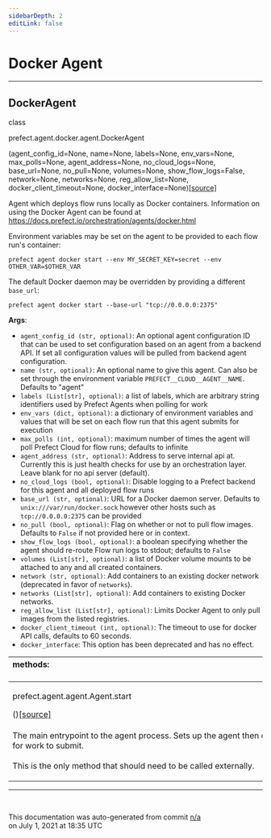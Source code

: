 ```yaml
---
sidebarDepth: 2
editLink: false
---
```

# Docker Agent
---
 ## DockerAgent
 <div class='class-sig' id='prefect-agent-docker-agent-dockeragent'><p class="prefect-sig">class </p><p class="prefect-class">prefect.agent.docker.agent.DockerAgent</p>(agent_config_id=None, name=None, labels=None, env_vars=None, max_polls=None, agent_address=None, no_cloud_logs=None, base_url=None, no_pull=None, volumes=None, show_flow_logs=False, network=None, networks=None, reg_allow_list=None, docker_client_timeout=None, docker_interface=None)<span class="source"><a href="https://github.com/PrefectHQ/prefect/blob/master/src/prefect/agent/docker/agent.py#L37">[source]</a></span></div>

Agent which deploys flow runs locally as Docker containers. Information on using the Docker Agent can be found at https://docs.prefect.io/orchestration/agents/docker.html

Environment variables may be set on the agent to be provided to each flow run's container: 
```
prefect agent docker start --env MY_SECRET_KEY=secret --env OTHER_VAR=$OTHER_VAR

```

The default Docker daemon may be overridden by providing a different `base_url`: 
```
prefect agent docker start --base-url "tcp://0.0.0.0:2375"

```

**Args**:     <ul class="args"><li class="args">`agent_config_id (str, optional)`: An optional agent configuration ID that can be used to set         configuration based on an agent from a backend API. If set all configuration values will be         pulled from backend agent configuration.     </li><li class="args">`name (str, optional)`: An optional name to give this agent. Can also be set through         the environment variable `PREFECT__CLOUD__AGENT__NAME`. Defaults to "agent"     </li><li class="args">`labels (List[str], optional)`: a list of labels, which are arbitrary string         identifiers used by Prefect Agents when polling for work     </li><li class="args">`env_vars (dict, optional)`: a dictionary of environment variables and values that will         be set on each flow run that this agent submits for execution     </li><li class="args">`max_polls (int, optional)`: maximum number of times the agent will poll Prefect Cloud         for flow runs; defaults to infinite     </li><li class="args">`agent_address (str, optional)`:  Address to serve internal api at. Currently this is         just health checks for use by an orchestration layer. Leave blank for no api server         (default).     </li><li class="args">`no_cloud_logs (bool, optional)`: Disable logging to a Prefect backend for this agent         and all deployed flow runs     </li><li class="args">`base_url (str, optional)`: URL for a Docker daemon server. Defaults to         `unix:///var/run/docker.sock` however other hosts such as         `tcp://0.0.0.0:2375` can be provided     </li><li class="args">`no_pull (bool, optional)`: Flag on whether or not to pull flow images.         Defaults to `False` if not provided here or in context.     </li><li class="args">`show_flow_logs (bool, optional)`: a boolean specifying whether the agent should         re-route Flow run logs to stdout; defaults to `False`     </li><li class="args">`volumes (List[str], optional)`: a list of Docker volume mounts to be attached to any         and all created containers.     </li><li class="args">`network (str, optional)`: Add containers to an existing docker network         (deprecated in favor of `networks`).     </li><li class="args">`networks (List[str], optional)`: Add containers to existing Docker networks.     </li><li class="args">`reg_allow_list (List[str], optional)`: Limits Docker Agent to only pull images         from the listed registries.     </li><li class="args">`docker_client_timeout (int, optional)`: The timeout to use for docker         API calls, defaults to 60 seconds.     </li><li class="args">`docker_interface`: This option has been deprecated and has no effect.</li></ul>

|methods: &nbsp;&nbsp;&nbsp;&nbsp;&nbsp;&nbsp;&nbsp;&nbsp;&nbsp;&nbsp;&nbsp;&nbsp;&nbsp;&nbsp;&nbsp;&nbsp;&nbsp;&nbsp;&nbsp;&nbsp;&nbsp;&nbsp;&nbsp;&nbsp;&nbsp;&nbsp;&nbsp;&nbsp;&nbsp;&nbsp;&nbsp;&nbsp;&nbsp;&nbsp;&nbsp;&nbsp;&nbsp;&nbsp;&nbsp;&nbsp;&nbsp;&nbsp;&nbsp;&nbsp;&nbsp;&nbsp;&nbsp;&nbsp;&nbsp;&nbsp;&nbsp;&nbsp;&nbsp;&nbsp;&nbsp;&nbsp;&nbsp;&nbsp;&nbsp;&nbsp;&nbsp;&nbsp;&nbsp;&nbsp;&nbsp;&nbsp;&nbsp;&nbsp;&nbsp;&nbsp;&nbsp;&nbsp;&nbsp;&nbsp;&nbsp;&nbsp;&nbsp;&nbsp;&nbsp;&nbsp;&nbsp;&nbsp;&nbsp;&nbsp;&nbsp;&nbsp;&nbsp;&nbsp;&nbsp;&nbsp;&nbsp;&nbsp;&nbsp;&nbsp;&nbsp;&nbsp;&nbsp;&nbsp;&nbsp;&nbsp;&nbsp;&nbsp;&nbsp;&nbsp;&nbsp;&nbsp;&nbsp;&nbsp;&nbsp;&nbsp;&nbsp;&nbsp;&nbsp;&nbsp;&nbsp;&nbsp;&nbsp;&nbsp;&nbsp;&nbsp;&nbsp;&nbsp;&nbsp;&nbsp;&nbsp;&nbsp;&nbsp;&nbsp;&nbsp;&nbsp;&nbsp;&nbsp;&nbsp;&nbsp;&nbsp;&nbsp;&nbsp;&nbsp;&nbsp;&nbsp;&nbsp;&nbsp;&nbsp;&nbsp;&nbsp;&nbsp;&nbsp;&nbsp;&nbsp;&nbsp;|
|:----|
 | <div class='method-sig' id='prefect-agent-agent-agent-start'><p class="prefect-class">prefect.agent.agent.Agent.start</p>()<span class="source"><a href="https://github.com/PrefectHQ/prefect/blob/master/src/prefect/agent/agent.py#L173">[source]</a></span></div>
<p class="methods">The main entrypoint to the agent process. Sets up the agent then continuously polls for work to submit.<br><br>This is the only method that should need to be called externally.</p>|

---
<br>


<p class="auto-gen">This documentation was auto-generated from commit <a href='https://github.com/PrefectHQ/prefect/commit/n/a'>n/a</a> </br>on July 1, 2021 at 18:35 UTC</p>